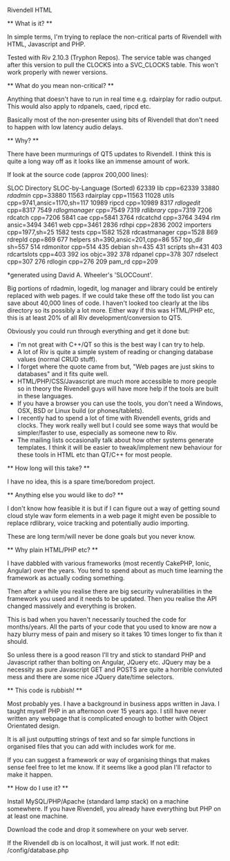 Rivendell HTML

** What is it? **

In simple terms, I'm trying to replace the non-critical parts of Rivendell
with HTML, Javascript and PHP.

Tested with Riv 2.10.3 (Tryphon Repos).  The service table was changed
after this version to pull the CLOCKS into a SVC_CLOCKS table.  This won't
work properly with newer versions.

** What do you mean non-critical? **

Anything that doesn't have to run in real time e.g. rdairplay for radio 
output.  This would also apply to rdpanels, caed, ripcd etc.

Basically most of the non-presenter using bits of Rivendell that don't
need to happen with low latency audio delays.

** Why? **

There have been murmurings of QT5 updates to Rivendell.  I think this is
quite a long way off as it looks like an immense amount of work.

If look at the source code (approx 200,000 lines):

SLOC	Directory	SLOC-by-Language (Sorted)
62339   lib             cpp=62339
33880   *rdadmin*       cpp=33880
11563   rdairplay       cpp=11563
11028   utils           cpp=9741,ansic=1170,sh=117
10989   ripcd           cpp=10989
8317    *rdlogedit*     cpp=8317
7549    *rdlogmanager*  cpp=7549
7319    *rdlibrary*     cpp=7319
7206    rdcatch         cpp=7206
5841    cae             cpp=5841
3764    rdcatchd        cpp=3764
3494    rlm             ansic=3494
3461    web             cpp=3461
2836    rdhpi           cpp=2836
2002    importers       cpp=1977,sh=25
1582    tests           cpp=1582
1528    rdcastmanager   cpp=1528
869     rdrepld         cpp=869
677     helpers         sh=390,ansic=201,cpp=86
557     top_dir         sh=557
514     rdmonitor       cpp=514
435     debian          sh=435
431     scripts         sh=431
403     rdcartslots     cpp=403
392     ios             objc=392
378     rdpanel         cpp=378
307     rdselect        cpp=307
276     rdlogin         cpp=276
209     pam_rd          cpp=209

*generated using David A. Wheeler's 'SLOCCount'.

Big portions of rdadmin, logedit, log manager and library could be entirely
replaced with web pages.  If we could take these off the todo list you can
save about 40,000 lines of code.  I haven't looked too clearly at the libs
directory so its possibly a lot more.  Either way if this was HTML/PHP etc,
this is at least 20% of all Riv development/conversion to QT5.

Obviously you could run through everything and get it done but:
* I'm not great with C++/QT so this is the best way I can try to help.
* A lot of Riv is quite a simple system of reading or changing database
  values (normal CRUD stuff).
* I forget where the quote came from but, "Web pages are just skins to
  databases" and it fits quite well.
* HTML/PHP/CSS/Javascript are much more accessible to more people so in
  theory the Rivendell guys will have more help if the tools are built
  in these languages.
* If you have a browser you can use the tools, you don't need a Windows,
  OSX, BSD or Linux build (or phones/tablets).
* I recently had to spend a lot of time with Rivendell events, grids and
  clocks.  They work really well but I could see some ways that would be
  simpler/faster to use, especially as someone new to Riv.
* The mailing lists occasionally talk about how other systems generate
  templates.  I think it will be easier to tweak/implement new behaviour
  for these tools in HTML etc than QT/C++ for most people.

** How long will this take? **

I have no idea, this is a spare time/boredom project.

** Anything else you would like to do? **

I don't know how feasible it is but if I can figure out a way of getting 
sound cloud style wav form elements in a web page it might even be 
possible to replace rdlibrary, voice tracking and potentially audio 
importing.

These are long term/will never be done goals but you never know.

** Why plain HTML/PHP etc? **

I have dabbled with various frameworks (most recently CakePHP, Ionic, 
Angular) over the years.  You tend to spend about as much time learning 
the framework as actually coding something.

Then after a while you realise there are big security vulnerabilities in 
the framework you used and it needs to be updated.  Then you realise the API
changed massively and everything is broken.

This is bad when you haven't necessarily touched the code for months/years.
All the parts of your code that you used to know are now a hazy blurry mess
of pain and misery so it takes 10 times longer to fix than it should.

So unless there is a good reason I'll try and stick to standard PHP and
Javascript rather than bolting on Angular, JQuery etc.  JQuery may be a 
necessity as pure Javascript GET and POSTS are quite a horrible convluted
mess and there are some nice JQuery date/time selectors.

** This code is rubbish! **

Most probably yes.  I have a background in business apps written in Java.
I taught myself PHP in an afternoon over 15 years ago.  I still have never
written any webpage that is complicated enough to bother with Object
Orientated design.

It is all just outputting strings of text and so far simple functions in
organised files that you can add with includes work for me.

If you can suggest a framework or way of organising things that makes sense
feel free to let me know.  If it seems like a good plan I'll refactor to
make it happen.

** How do I use it? **

Install MySQL/PHP/Apache (standard lamp stack) on a machine somewhere.  If
you have Rivendell, you already have everything but PHP on at least one
machine.

Download the code and drop it somewhere on your web server.

If the Rivendell db is on localhost, it will just work.  If not edit:
/config/database.php

